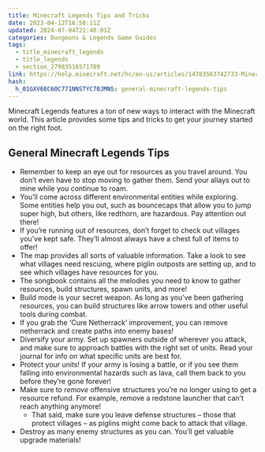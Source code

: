 ```yaml
---
title: Minecraft Legends Tips and Tricks
date: 2023-04-12T16:58:11Z
updated: 2024-07-04T21:40:01Z
categories: Dungeons & Legends Game Guides
tags:
  - title_minecraft_legends
  - title_legends
  - section_27983516571789
link: https://help.minecraft.net/hc/en-us/articles/14783563742733-Minecraft-Legends-Tips-and-Tricks
hash:
  h_01GXV68C60C771NNSTYC70JMNS: general-minecraft-legends-tips
---
```


Minecraft Legends features a ton of new ways to interact with the Minecraft world. This article provides some tips and tricks to get your journey started on the right foot.

## General Minecraft Legends Tips

- Remember to keep an eye out for resources as you travel around. You don’t even have to stop moving to gather them. Send your allays out to mine while you continue to roam.
- You’ll come across different environmental entities while exploring. Some entities help you out, such as bouncecaps that allow you to jump super high, but others, like redthorn, are hazardous. Pay attention out there!
- If you’re running out of resources, don’t forget to check out villages you’ve kept safe. They’ll almost always have a chest full of items to offer!
- The map provides all sorts of valuable information. Take a look to see what villages need rescuing, where piglin outposts are setting up, and to see which villages have resources for you.
- The songbook contains all the melodies you need to know to gather resources, build structures, spawn units, and more!
- Build mode is your secret weapon. As long as you’ve been gathering resources, you can build structures like arrow towers and other useful tools during combat.
- If you grab the ‘Cure Netherrack’ improvement, you can remove netherrack and create paths into enemy bases!
- Diversify your army. Set up spawners outside of wherever you attack, and make sure to approach battles with the right set of units. Read your journal for info on what specific units are best for.
- Protect your units! If your army is losing a battle, or if you see them falling into environmental hazards such as lava, call them back to you before they’re gone forever!
- Make sure to *remove* offensive structures you’re no longer using to get a resource refund. For example, remove a redstone launcher that can’t reach anything anymore! 
  - That said, make sure you leave defense structures – those that protect villages – as piglins might come back to attack that village.
- Destroy as many enemy structures as you can. You’ll get valuable upgrade materials!

